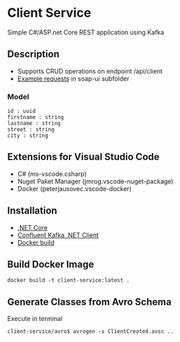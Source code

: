 # Client Service
Simple C#/ASP.net Core REST application using Kafka

## Description
* Supports CRUD operations on endpoint /api/client
* [Example requests](https://github.com/JavaanseHZ/kafka-playground/tree/master/soap-ui) in soap-ui subfolder

### Model
```
id : uuid
firstname : string
lastname : string
street : string
city : string
```

## Extensions for Visual Studio Code
- C# (ms-vscode.csharp)
- Nuget Paket Manager (jmrog.vscode-nuget-package)
- Docker (peterjausovec.vscode-docker)

## Installation
- [.NET Core](https://www.microsoft.com/net/learn/dotnet/hello-world-tutorial)
- [Confluent Kafka .NET Client](https://github.com/confluentinc/confluent-kafka-dotnet)
- [Docker build](https://hub.docker.com/r/microsoft/aspnetcore/)

## Build Docker Image
```
docker build -t client-service:latest .
```

## Generate Classes from Avro Schema
Execute in terminal
```
client-service/avro$ avrogen -s ClientCreated.avsc ..
```

